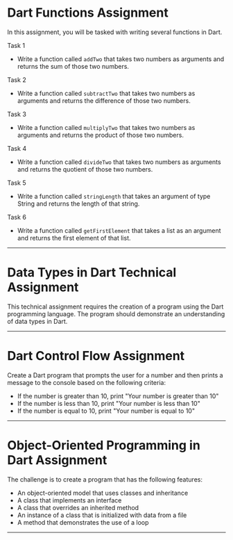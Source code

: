 # Dart Functions Assignment

In this assignment, you will be tasked with writing several functions in Dart.

Task 1
- Write a function called `addTwo` that takes two numbers as arguments and returns the sum of those two numbers.

Task 2
- Write a function called `subtractTwo` that takes two numbers as arguments and returns the difference of those two numbers.

Task 3
- Write a function called `multiplyTwo` that takes two numbers as arguments and returns the product of those two numbers.

Task 4
- Write a function called `divideTwo` that takes two numbers as arguments and returns the quotient of those two numbers.

Task 5 
- Write a function called `stringLength` that takes an argument of type String and returns the length of that string.

Task 6
- Write a function called `getFirstElement` that takes a list as an argument and returns the first element of that list.

---

# Data Types in Dart Technical Assignment

This technical assignment requires the creation of a program using the Dart programming language. The program should demonstrate an understanding of data types in Dart.

---

# Dart Control Flow Assignment

Create a Dart program that prompts the user for a number and then prints a message to the console based on the following criteria:

- If the number is greater than 10, print "Your number is greater than 10"
- If the number is less than 10, print "Your number is less than 10"
- If the number is equal to 10, print "Your number is equal to 10"

---

# Object-Oriented Programming in Dart Assignment

The challenge is to create a program that has the following features:

- An object-oriented model that uses classes and inheritance
- A class that implements an interface
- A class that overrides an inherited method
- An instance of a class that is initialized with data from a file
- A method that demonstrates the use of a loop

---
